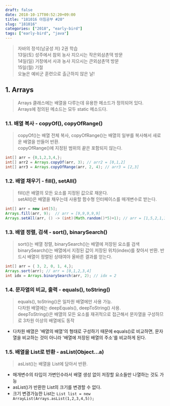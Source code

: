 ```yaml
---
draft: false
date: 2018-10-17T00:52:20+09:00
title: "181016 아침공부 #20"
slug: "181016"
categories: ["2018", "early-bird"]
tags: ["early-bird", "java"]
---
```


>자바의 정석(남궁성 저) 2권 학습  
>13일(토) 성주에서 참외 농사 지으시는 작은외삼촌댁 방문    
>14일(일) 거창에서 사과 농사 지으시는 큰외삼촌댁 방문  
>15일(월) 기절  
>오늘은 예비군 훈련으로 출근하지 않은 날!

## 1. Arrays
>Arrays 클래스에는 배열을 다루는데 유용한 메소드가 정의되어 있다.  
Arrays에 정의된 메소드는 모두 static 메소드다.

### 1.1. 배열 복사 - copyOf(), copyOfRange()
>copyOf()는 배열 전체 복사, copyOfRange()는 배열의 일부를 복사해서 새로운 배열을 만들어 반환.  
copyOfRange()에 지정된 범위의 끝은 포함되지 않는다.

~~~java
int[] arr = {0,1,2,3,4,};
int[] arr2 = Arrays.copyOf(arr, 3); // arr2 = [0,1,2]
int[] arr3 = Arrays.copyOfRange(arr, 2, 4); // arr3 = [2,3]
~~~

### 1.2. 배열 채우기 - fill(), setAll()
>fill()은 배열의 모든 요소를 지정된 값으로 채운다.  
setAll()은 배열을 채우는데 사용할 함수형 인터페이스를 매개변수로 받는다.

~~~java
int[] arr = new int[5];
Arrays.fill(arr, 9);  // arr = [9,9,9,9,9]
Arrays.setAll(arr, () -> (int)(Math.random()*5)+1); // arr = [1,5,2,1,1]
~~~

### 1.3. 배열 정렬, 검색 - sort(), binarySearch()
>sort()는 배열 정렬, binarySearch()는 배열에 저장된 요소를 검색  
binarySearch()는 배열에서 지정된 값이 저장된 위치(index)를 찾아서 반환. 반드시 배열이 정렬된 상태여야 올바른 결과를 얻는다.

~~~java
int[] arr = { 3, 2, 0, 1, 4,};
Arrays.sort(arr); // arr = [0,1,2,3,4]
int idx = Arrays.binarySearch(arr, 2); // idx = 2
~~~

### 1.4. 문자열의 비교, 출력 - equals(), toString()
>equals(), toString()은 일차원 배열에만 사용 가능.  
다차원 배열에는 deepEquals(), deepToString() 사용.  
deepToString()은 배열의 모든 요소를 재귀적으로 접근해서 문자열을 구성하므로 3차원 이상의 배열에도 동작

- 다차원 배열은 '배열의 배열'의 형태로 구성하기 때문에 equals()로 비교하면, 문자열을 비교하는 것이 아니라 '배열에 저장된 배열의 주소'를 비교하게 된다.

### 1.5. 배열을 List로 반환 - asList(Object...a)
>asList()는 배열을 List에 담아서 반환.  

- 매개변수의 타입이 가변인수라서 배열 생성 없이 저장할 요소들만 나열하는 것도 가능  
- asList()가 반환한 List의 크기를 변경할 수 없다.  
- 크기 변경가능한 List는 `List list = new ArrayList(Arrays.asList(1,2,3,4,5));`